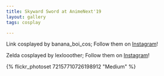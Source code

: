 ```yaml
---
title: Skyward Sword at AnimeNext'19
layout: gallery
tags: cosplay

---
```


Link cosplayed by banana_boi_cos; Follow them on [Instagram](https://www.instagram.com/banana_boi_cos)!

Zelda cosplayed by lexlooother; Follow them on [Instagram](https://www.instagram.com/lexlooother)!

{% flickr_photoset 72157710726198912 "Medium" %}